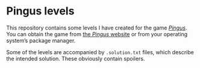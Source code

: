 # Pingus levels

This repository contains some levels I have created for the game [*Pingus*](https://en.wikipedia.org/wiki/Pingus). You can obtain the game from [the *Pingus* website](http://pingus.seul.org/welcome.html) or from your operating system’s package manager.

Some of the levels are accompanied by `.solution.txt` files, which describe the intended solution. These obviously contain spoilers.